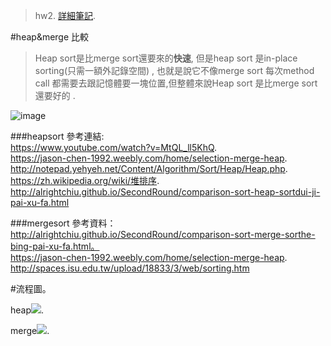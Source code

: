 >hw2. 
[詳細筆記](https://github.com/hello02923/lai/tree/master/content/week6#week6). 

#heap&merge 比較  
>Heap sort是比merge sort還要來的**快速**, 但是heap sort 是in-place sorting(只需一額外記錄空間) , 也就是說它不像merge sort 每次method call 都需要去跟記憶體要一塊位置,但整體來說Heap sort 是比merge sort還要好的 .  
  
  
![image](https://github.com/hello02923/lai/blob/master/image/截圖%202019-11-07%20下午7.23.15.png)


###heapsort 參考連結:  
https://www.youtube.com/watch?v=MtQL_ll5KhQ.   
https://jason-chen-1992.weebly.com/home/selection-merge-heap. 
http://notepad.yehyeh.net/Content/Algorithm/Sort/Heap/Heap.php. 
https://zh.wikipedia.org/wiki/堆排序.   
http://alrightchiu.github.io/SecondRound/comparison-sort-heap-sortdui-ji-pai-xu-fa.html


###mergesort 參考資料：  
http://alrightchiu.github.io/SecondRound/comparison-sort-merge-sorthe-bing-pai-xu-fa.html。   
https://jason-chen-1992.weebly.com/home/selection-merge-heap. 
http://spaces.isu.edu.tw/upload/18833/3/web/sorting.htm


    



#流程圖。

heap![](https://github.com/hello02923/lai/blob/master/image/heap_sort.png).   

merge![](https://github.com/hello02923/lai/blob/master/image/merge_sort.png). 
 



